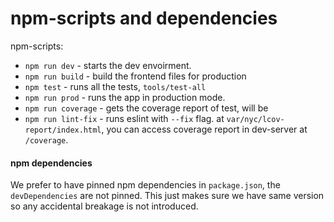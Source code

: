 # npm-scripts and dependencies

npm-scripts:
   * `npm run dev` - starts the dev envoirment.
   * `npm run build` - build the frontend files for production
   * `npm test` - runs all the tests, `tools/test-all`
   * `npm run prod` - runs the app in production mode.
   * `npm run coverage` - gets the coverage report of test, will be
   * `npm run lint-fix` - runs eslint with `--fix` flag.
   at `var/nyc/lcov-report/index.html`, you can access coverage report in
   dev-server at `/coverage`.

#### npm dependencies
We prefer to have pinned npm dependencies in `package.json`, the
`devDependencies` are not pinned. This just makes sure we have same version
so any accidental breakage is not introduced.
